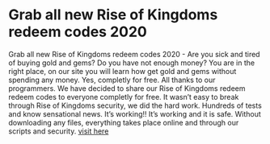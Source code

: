 # Grab all new Rise of Kingdoms redeem codes 2020

Grab all new Rise of Kingdoms redeem codes 2020 - Are you sick and tired of buying gold and gems? Do you have not enough money? You are in the right place, on our site you will learn how get gold and gems without spending any money. Yes, completly for free.
All thanks to our programmers. We have decided to share our Rise of Kingdoms redeem redeem codes to everyone completly for free. It wasn’t easy to break through Rise of Kingdoms security, we did the hard work.
Hundreds of tests and know sensational news. It’s working!! It’s working and it is safe. Without downloading any files, everything takes place online and through our scripts and security.
<a href="https://sehotgame.xyz/rise-of-kingdoms/">visit here</a>

